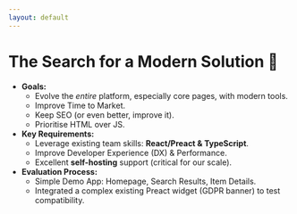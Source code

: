 ```yaml
---
layout: default
---
```

# The Search for a Modern Solution 🚀

* **Goals:** 
  * Evolve the *entire* platform, especially core pages, with modern tools.
  * Improve Time to Market.
  * Keep SEO (or even better, improve it).
  * Prioritise HTML over JS.
* **Key Requirements:**
    * Leverage existing team skills: **React/Preact & TypeScript**.
    * Improve Developer Experience (DX) & Performance.
    * Excellent **self-hosting** support (critical for our scale).
* **Evaluation Process:**
    * Simple Demo App: Homepage, Search Results, Item Details.
    * Integrated a complex existing Preact widget (GDPR banner) to test compatibility. 